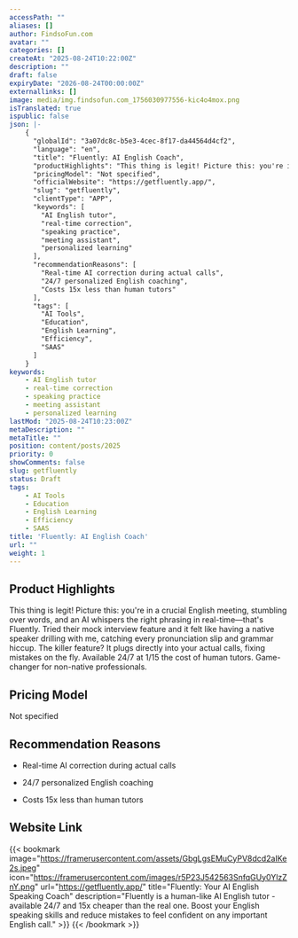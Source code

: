 ```yaml
---
accessPath: ""
aliases: []
author: FindsoFun.com
avatar: ""
categories: []
createAt: "2025-08-24T10:22:00Z"
description: ""
draft: false
expiryDate: "2026-08-24T00:00:00Z"
externallinks: []
image: media/img.findsofun.com_1756030977556-kic4o4mox.png
isTranslated: true
ispublic: false
json: |-
    {
      "globalId": "3a07dc8c-b5e3-4cec-8f17-da44564d4cf2",
      "language": "en",
      "title": "Fluently: AI English Coach",
      "productHighlights": "This thing is legit! Picture this: you're in a crucial English meeting, stumbling over words, and an AI whispers the right phrasing in real-time—that's Fluently. Tried their mock interview feature and it felt like having a native speaker drilling with me, catching every pronunciation slip and grammar hiccup. The killer feature? It plugs directly into your actual calls, fixing mistakes on the fly. Available 24/7 at 1/15 the cost of human tutors. Game-changer for non-native professionals.",
      "pricingModel": "Not specified",
      "officialWebsite": "https://getfluently.app/",
      "slug": "getfluently",
      "clientType": "APP",
      "keywords": [
        "AI English tutor",
        "real-time correction",
        "speaking practice",
        "meeting assistant",
        "personalized learning"
      ],
      "recommendationReasons": [
        "Real-time AI correction during actual calls",
        "24/7 personalized English coaching",
        "Costs 15x less than human tutors"
      ],
      "tags": [
        "AI Tools",
        "Education",
        "English Learning",
        "Efficiency",
        "SAAS"
      ]
    }
keywords:
    - AI English tutor
    - real-time correction
    - speaking practice
    - meeting assistant
    - personalized learning
lastMod: "2025-08-24T10:23:00Z"
metaDescription: ""
metaTitle: ""
position: content/posts/2025
priority: 0
showComments: false
slug: getfluently
status: Draft
tags:
    - AI Tools
    - Education
    - English Learning
    - Efficiency
    - SAAS
title: 'Fluently: AI English Coach'
url: ""
weight: 1
---
```

## Product Highlights
This thing is legit! Picture this: you're in a crucial English meeting, stumbling over words, and an AI whispers the right phrasing in real-time—that's Fluently. Tried their mock interview feature and it felt like having a native speaker drilling with me, catching every pronunciation slip and grammar hiccup. The killer feature? It plugs directly into your actual calls, fixing mistakes on the fly. Available 24/7 at 1/15 the cost of human tutors. Game-changer for non-native professionals.

## Pricing Model
<!--more-->Not specified

## Recommendation Reasons
- Real-time AI correction during actual calls

- 24/7 personalized English coaching

- Costs 15x less than human tutors

## Website Link
{{< bookmark image="https://framerusercontent.com/assets/GbgLgsEMuCyPV8dcd2aIKe2s.jpeg" icon="https://framerusercontent.com/images/r5P23J542563SnfqGUy0YlzZnY.png" url="https://getfluently.app/" title="Fluently: Your AI English Speaking Coach" description="Fluently is a human-like AI English tutor - available 24/7 and 15x cheaper than the real one. Boost your English speaking skills and reduce mistakes to feel confident on any important English call." >}}
{{< /bookmark >}}

